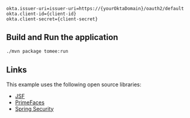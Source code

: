 
```properties
okta.issuer-uri=issuer-uri=https://{yourOktaDomain}/oauth2/default
okta.client-id={client-id}
okta.client-secret={client-secret}
```

## Build and Run the application
 
```bash
./mvn package tomee:run
```

## Links

This example uses the following open source libraries:

* [JSF](http://www.javaserverfaces.org/)
* [PrimeFaces](https://www.primefaces.org/)
* [Spring Security](https://spring.io/projects/spring-security)
